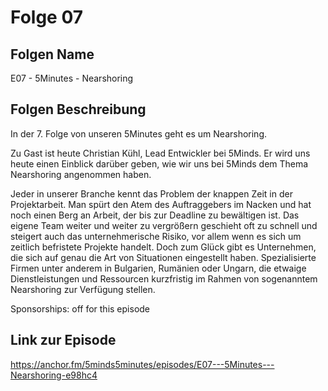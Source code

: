 # Folge 07

## Folgen Name

E07 - 5Minutes - Nearshoring

## Folgen Beschreibung

In der 7. Folge von unseren 5Minutes geht es um Nearshoring.

Zu Gast ist heute Christian Kühl, Lead Entwickler bei 5Minds. Er wird uns heute einen Einblick darüber geben, wie wir uns bei 5Minds dem Thema Nearshoring angenommen haben.

Jeder in unserer Branche kennt das Problem der knappen Zeit in der Projektarbeit. Man spürt den Atem des Auftraggebers im Nacken und hat noch einen Berg an Arbeit, der bis zur Deadline zu bewältigen ist. Das eigene Team weiter und weiter zu vergrößern geschieht oft zu schnell und steigert auch das unternehmerische Risiko, vor allem wenn es sich um zeitlich befristete Projekte handelt. Doch zum Glück gibt es Unternehmen, die sich auf genau die Art von Situationen eingestellt haben. Spezialisierte Firmen unter anderem in Bulgarien, Rumänien oder Ungarn, die etwaige Dienstleistungen und Ressourcen kurzfristig im Rahmen von sogenanntem Nearshoring zur Verfügung stellen.

Sponsorships: off for this episode

## Link zur Episode

<https://anchor.fm/5minds5minutes/episodes/E07---5Minutes---Nearshoring-e98hc4>

